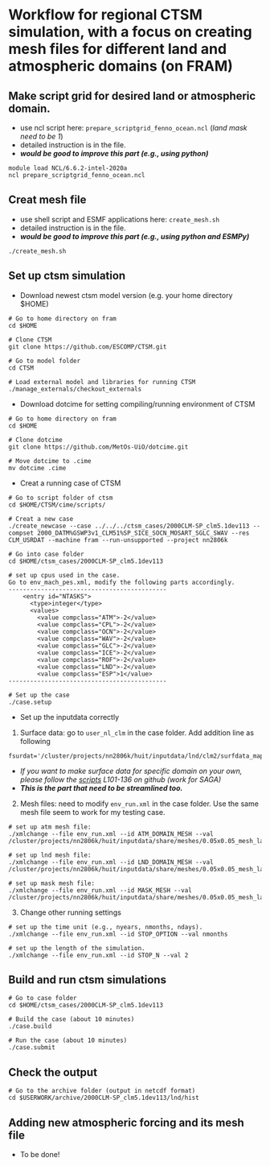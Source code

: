 # Workflow for regional CTSM simulation, with a focus on creating mesh files for different land and atmospheric domains (on FRAM)

## Make script grid for desired land or atmospheric domain.

  - use ncl script here: `prepare_scriptgrid_fenno_ocean.ncl` (*land mask need to be 1*)
  - detailed instruction is in the file.
  - ***would be good to improve this part (e.g., using python)***
```
module load NCL/6.6.2-intel-2020a
ncl prepare_scriptgrid_fenno_ocean.ncl
```

## Creat mesh file 
  - use shell script and ESMF applications here: `create_mesh.sh`
  - detailed instruction is in the file. 
  - ***would be good to improve this part (e.g., using python and ESMPy)***
```
./create_mesh.sh
```

## Set up ctsm simulation
- Download newest ctsm model version (e.g. your home directory $HOME) 
```
# Go to home directory on fram
cd $HOME   

# Clone CTSM
git clone https://github.com/ESCOMP/CTSM.git  

# Go to model folder
cd CTSM  

# Load external model and libraries for running CTSM
./manage_externals/checkout_externals  
```
- Download dotcime for setting compiling/running environment of CTSM
```
# Go to home directory on fram
cd $HOME  

# Clone dotcime
git clone https://github.com/MetOs-UiO/dotcime.git  

# Move dotcime to .cime
mv dotcime .cime
```
- Creat a running case of CTSM
```
# Go to script folder of ctsm
cd $HOME/CTSM/cime/scripts/

# Creat a new case  
./create_newcase --case ../../../ctsm_cases/2000CLM-SP_clm5.1dev113 --compset 2000_DATM%GSWP3v1_CLM51%SP_SICE_SOCN_MOSART_SGLC_SWAV --res CLM_USRDAT --machine fram --run-unsupported --project nn2806k

# Go into case folder
cd $HOME/ctsm_cases/2000CLM-SP_clm5.1dev113

# set up cpus used in the case.
Go to env_mach_pes.xml, modify the following parts accordingly.
--------------------------------------------
    <entry id="NTASKS">
      <type>integer</type>
      <values>
        <value compclass="ATM">-2</value>
        <value compclass="CPL">-2</value>
        <value compclass="OCN">-2</value>
        <value compclass="WAV">-2</value>
        <value compclass="GLC">-2</value>
        <value compclass="ICE">-2</value>
        <value compclass="ROF">-2</value>
        <value compclass="LND">-2</value>
        <value compclass="ESP">1</value>
--------------------------------------------

# Set up the case
./case.setup
```
- Set up the inputdata correctly
1.  Surface data: go to `user_nl_clm` in the case folder. Add addition line as following
```
fsurdat='/cluster/projects/nn2806k/huit/inputdata/lnd/clm2/surfdata_map/surfdata_fenno_5x5km_simyr2000_0.5x0.5lai.nc'
``` 
- *If you want to make surface data for specific domain on your own, please follow the [scripts](https://github.com/huitang-earth/NLPprep/blob/main/workflowsetupsitesimulation.sh) L101-136 on github (work for SAGA)*
- ***This is the part that need to be streamlined too.*** 

2. Mesh files: need to modify `env_run.xml` in the case folder. Use the same mesh file seem to work for my testing case.
```
# set up atm mesh file:
./xmlchange --file env_run.xml --id ATM_DOMAIN_MESH --val /cluster/projects/nn2806k/huit/inputdata/share/meshes/0.05x0.05_mesh_landmask.nc

# set up lnd mesh file:
./xmlchange --file env_run.xml --id LND_DOMAIN_MESH --val /cluster/projects/nn2806k/huit/inputdata/share/meshes/0.05x0.05_mesh_landmask.nc

# set up mask mesh file:
./xmlchange --file env_run.xml --id MASK_MESH --val /cluster/projects/nn2806k/huit/inputdata/share/meshes/0.05x0.05_mesh_landmask.nc
```
3. Change other running settings
```
# set up the time unit (e.g., nyears, nmonths, ndays).
./xmlchange --file env_run.xml --id STOP_OPTION --val nmonths   

# set up the length of the simulation.
./xmlchange --file env_run.xml --id STOP_N --val 2
```
## Build and run ctsm simulations
```
# Go to case folder
cd $HOME/ctsm_cases/2000CLM-SP_clm5.1dev113

# Build the case (about 10 minutes)
./case.build

# Run the case (about 10 minutes)
./case.submit 
```
## Check the output
```
# Go to the archive folder (output in netcdf format)
cd $USERWORK/archive/2000CLM-SP_clm5.1dev113/lnd/hist
```

## Adding new atmospheric forcing and its mesh file
- To be done!

